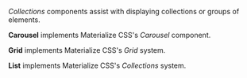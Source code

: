 *Collections* components assist with displaying collections or groups of elements.

**Carousel** implements Materialize CSS's *Carousel* component.

**Grid** implements Materialize CSS's *Grid* system.

**List** implements Materialize CSS's *Collections* system.